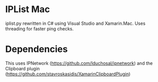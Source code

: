 # IPList Mac
iplist.py rewritten in C# using Visual Studio and Xamarin.Mac. Uses threading for faster ping checks.

# Dependencies
This uses IPNetwork (https://github.com/lduchosal/ipnetwork) and the Clipboard plugin (https://github.com/stavroskasidis/XamarinClipboardPlugin)
